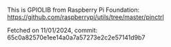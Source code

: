 This is GPIOLIB from Raspberry Pi Foundation:
https://github.com/raspberrypi/utils/tree/master/pinctrl

Fetched on 11/01/2024, commit: 65c0a82570e1ee14a0a7a57273e2c2e57141d9b7
